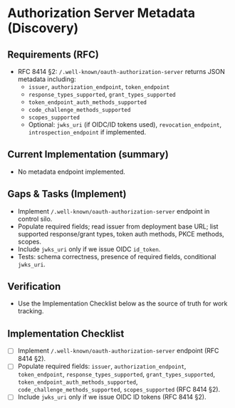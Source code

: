 # Authorization Server Metadata (Discovery)

## Requirements (RFC)

- RFC 8414 §2: `/.well-known/oauth-authorization-server` returns JSON metadata including:
  - `issuer`, `authorization_endpoint`, `token_endpoint`
  - `response_types_supported`, `grant_types_supported`
  - `token_endpoint_auth_methods_supported`
  - `code_challenge_methods_supported`
  - `scopes_supported`
  - Optional: `jwks_uri` (if OIDC/ID tokens used), `revocation_endpoint`, `introspection_endpoint` if implemented.

## Current Implementation (summary)

- No metadata endpoint implemented.

## Gaps & Tasks (Implement)

- Implement `/.well-known/oauth-authorization-server` endpoint in control silo.
- Populate required fields; read issuer from deployment base URL; list supported response/grant types, token auth methods, PKCE methods, scopes.
- Include `jwks_uri` only if we issue OIDC `id_token`.
- Tests: schema correctness, presence of required fields, conditional `jwks_uri`.

## Verification

- Use the Implementation Checklist below as the source of truth for work tracking.

## Implementation Checklist

- [ ] Implement `/.well-known/oauth-authorization-server` endpoint (RFC 8414 §2).
- [ ] Populate required fields: `issuer`, `authorization_endpoint`, `token_endpoint`, `response_types_supported`, `grant_types_supported`, `token_endpoint_auth_methods_supported`, `code_challenge_methods_supported`, `scopes_supported` (RFC 8414 §2).
- [ ] Include `jwks_uri` only if we issue OIDC ID tokens (RFC 8414 §2).
